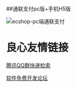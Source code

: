 ##通联支付pc版+手机H5版


![ecshop-pc端通联支付](https://git.oschina.net/uploads/images/2017/0701/140225_88ed9d82_1168639.png "在这里输入图片标题")

 # 良心友情链接

[腾讯QQ群快速检索](http://u.720life.cn/s/8cf73f7c)

[软件免费开发论坛](http://u.720life.cn/s/bbb01dc0)